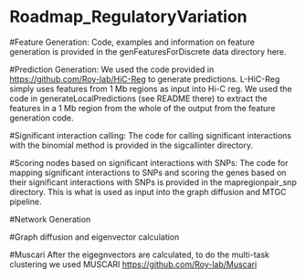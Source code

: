# Roadmap_RegulatoryVariation

#Feature Generation:
Code, examples and information on feature generation is provided in the genFeaturesForDiscrete data directory here.

#Prediction Generation:
We used the code provided in https://github.com/Roy-lab/HiC-Reg to generate predictions.
L-HiC-Reg simply uses features from 1 Mb regions as input into Hi-C reg. 
We used the code in generateLocalPredictions (see README there) to extract the features in a 1 Mb region from the whole of the output from the feature generation code.

#Significant interaction calling: The code for calling significant interactions with the binomial method is provided in the sigcallinter directory.

#Scoring nodes based on significant interactions with SNPs: The code for mapping significant interactions to SNPs and scoring the genes based on their significant interactions with SNPs is provided in the mapregionpair_snp directory. This is what is used as input into the graph diffusion and MTGC pipeline.

#Network Generation

#Graph diffusion and eigenvector calculation

#Muscari
After the eigegnvectors are calculated, to do the multi-task clustering we used MUSCARI
https://github.com/Roy-lab/Muscari
